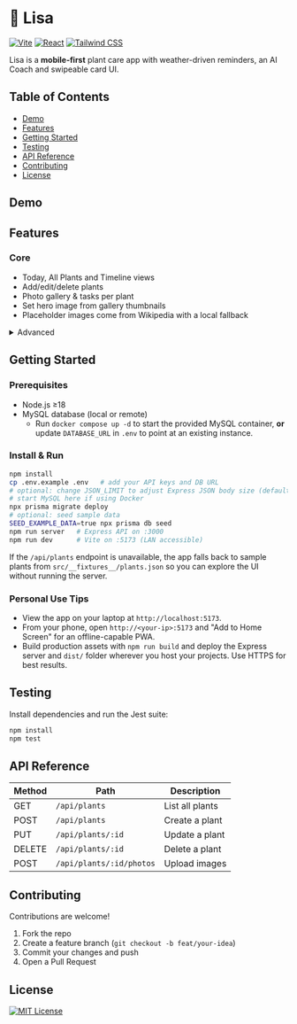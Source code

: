 # 🌿 Lisa

[![Vite](https://img.shields.io/badge/built%20with-vite-646CFF.svg?logo=vite&logoColor=white)](https://vitejs.dev) [![React](https://img.shields.io/badge/react-18+-61DAFB?logo=react)](https://reactjs.org/) [![Tailwind CSS](https://img.shields.io/badge/tailwindcss-3.x-38B2AC?logo=tailwindcss&logoColor=white)](https://tailwindcss.com)

Lisa is a **mobile-first** plant care app with weather-driven reminders, an AI Coach and swipeable card UI.

## Table of Contents
- [Demo](#demo)
- [Features](#features)
- [Getting Started](#getting-started)
- [Testing](#testing)
- [API Reference](#api-reference)
- [Contributing](#contributing)
- [License](#license)

## Demo
<!-- screenshot or gif here -->

## Features
### Core
- Today, All Plants and Timeline views
- Add/edit/delete plants
- Photo gallery & tasks per plant
- Set hero image from gallery thumbnails
- Placeholder images come from Wikipedia with a local fallback

<details>
<summary>Advanced</summary>

- Weather-based scheduling
- OpenAI Coach & care plan
- Discoverable plant suggestions
- If the API for suggestions fails, fallback picks from a local list are displayed
- Offline PWA support
- Photo uploads via Cloudinary
</details>

## Getting Started
### Prerequisites
- Node.js ≥18
- MySQL database (local or remote)
  - Run `docker compose up -d` to start the provided MySQL container, **or**
    update `DATABASE_URL` in `.env` to point at an existing instance.

### Install & Run
```bash
npm install
cp .env.example .env   # add your API keys and DB URL
# optional: change JSON_LIMIT to adjust Express JSON body size (default 1mb)
# start MySQL here if using Docker
npx prisma migrate deploy
# optional: seed sample data
SEED_EXAMPLE_DATA=true npx prisma db seed
npm run server   # Express API on :3000
npm run dev      # Vite on :5173 (LAN accessible)
```

If the `/api/plants` endpoint is unavailable, the app falls back to sample
plants from `src/__fixtures__/plants.json` so you can explore the UI without
running the server.


### Personal Use Tips
- View the app on your laptop at `http://localhost:5173`.
- From your phone, open `http://<your-ip>:5173` and "Add to Home Screen" for
  an offline-capable PWA.
- Build production assets with `npm run build` and deploy the Express server and
  `dist/` folder wherever you host your projects. Use HTTPS for best results.

## Testing
Install dependencies and run the Jest suite:
```bash
npm install
npm test
```

## API Reference

| Method | Path | Description |
| ------ | ---- | ----------- |
| GET    | `/api/plants` | List all plants |
| POST   | `/api/plants` | Create a plant |
| PUT    | `/api/plants/:id` | Update a plant |
| DELETE | `/api/plants/:id` | Delete a plant |
| POST   | `/api/plants/:id/photos` | Upload images |

## Contributing

Contributions are welcome!
1. Fork the repo
2. Create a feature branch (`git checkout -b feat/your-idea`)
3. Commit your changes and push
4. Open a Pull Request

## License

[![MIT License](https://img.shields.io/badge/license-MIT-green.svg)](LICENSE)
